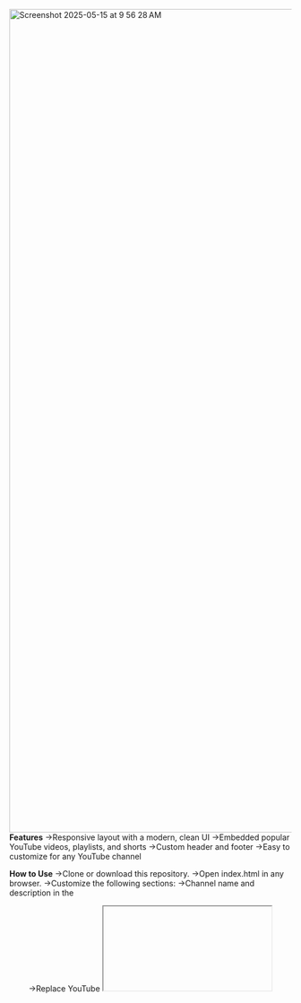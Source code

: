 <img width="1470" alt="Screenshot 2025-05-15 at 9 56 28 AM" src="https://github.com/user-attachments/assets/aa43ed1e-7e79-4d3c-880d-1370523ea8ac" 
  />**Features**
->Responsive layout with a modern, clean UI
->Embedded popular YouTube videos, playlists, and shorts
->Custom header and footer
->Easy to customize for any YouTube channel

**How to Use**
->Clone or download this repository.
->Open index.html in any browser.
->Customize the following sections:
->Channel name and description in the <header>
->Replace YouTube <iframe> URLs with your own video, playlist, and shorts links
->Update the footer with your name or brand

**Complete Details of the project**

* This project is a simple yet visually engaging HTML webpage designed to showcase content from your YouTube channel — specifically featuring your most popular videos, top playlists, and YouTube Shorts. It's ideal for creators who want to build a standalone portfolio page or a landing page for their channel without the need for complex frameworks or backend systems.

* The layout of the page is clean and modern, built entirely with HTML and CSS. It includes a header section with your channel name and a short description, followed by separate sections for featured videos, playlists, and shorts. Each of these sections uses embedded YouTube iframes, allowing visitors to watch your content directly from the page without leaving it.

* The styling is fully responsive and mobile-friendly to a basic degree. The layout uses flexbox to align and space out the videos and playlists neatly. The header uses a bold red background — typically associated with YouTube branding — but you can easily customize this to reflect your own channel's color scheme.

* To use this project, simply open the index.html file in any modern web browser. If you want to personalize it, replace the embedded YouTube links with your own video, playlist, and Shorts URLs. You can also edit the channel name, description, and footer text to suit your branding. No additional setup or libraries are required.

* This webpage can serve multiple purposes — from acting as a media kit, portfolio, or even a basic landing page for promotional purposes. Whether you're sharing this with sponsors, fans, or embedding it into a larger site, it's an easy way to show off your best YouTube content in a structured format.

* Lastly, this project is completely open-source and customizable. You are encouraged to modify and extend it as needed. Add more styling, interactivity with JavaScript, or host it on GitHub Pages, Netlify, or your own domain. The simple codebase ensures it's beginner-friendly and easy to maintain.



